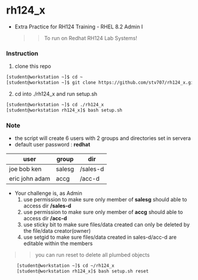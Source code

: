 # rh124_x
* Extra Practice for RH124 Training - RHEL 8.2 Admin I
  >> To run on Redhat RH124 Lab Systems!

### Instruction

1. clone this repo
```sh 
[student@workstation ~]$ cd ~
[student@workstation ~]$ git clone https://github.com/stv707/rh124_x.git
```

2. cd into ./rh124_x and run setup.sh 
```sh 
[student@workstation ~]$ cd ./rh124_x
[student@workstation rh124_x]$ bash setup.sh 
```

### Note
* the script will create 6 users with 2 groups and directories set in  servera
* default user  password : **redhat**

| user | group | dir |
|---|---|---|
| joe bob ken | salesg | /sales-d |
| eric john adam | accg | /acc-d | 

* Your challenge is, as Admin 
    1. use permission to make sure only member of **salesg** should able to access dir **/sales-d** 
    1. use permission to make sure only member of **accg** should able to access dir **/acc-d**
    1. use sticky bit to make sure files/data created can only be deleted by the file/data creator(owner)
    1. use setgid to make sure files/data created in sales-d/acc-d are editable within the members




>> you can run reset to delete all plumbed objects

```sh 
    [student@workstation ~]$ cd ~/rh124_x
    [student@workstation rh124_x]$ bash setup.sh reset
```
